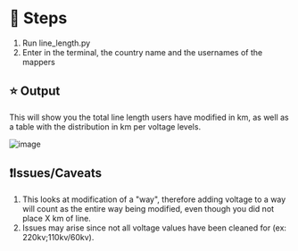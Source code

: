 # 🚀 Steps
1. Run line_length.py
2. Enter in the terminal, the country name and the usernames of the mappers

## ⭐ Output
This will show you the total line length users have modified in km, as well as a table with the distribution in km per voltage levels.

![image](https://github.com/user-attachments/assets/0e14c720-135d-4c19-b7eb-88d173d86eee)


## ❗Issues/Caveats
1. This looks at modification of a "way", therefore adding voltage to a way will count as the entire way being modified, even though you did not place X km of line.
2. Issues may arise since not all voltage values have been cleaned for (ex: 220kv;110kv/60kv).

